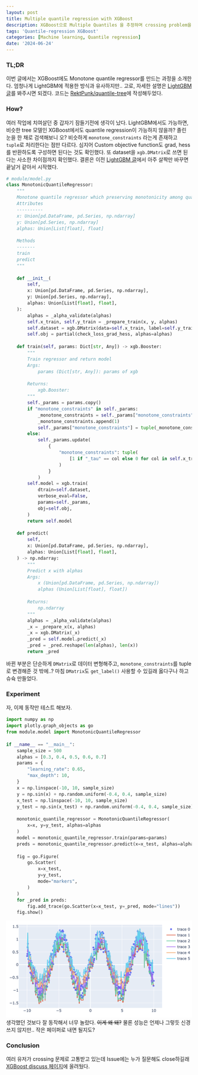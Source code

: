 ```yaml
---
layout: post
title: Multiple quantile regression with XGBoost
description: XGBoost으로 Multiple Quantiles 을 추정하며 crossing problem을 방지하는 방법
tags: 'Quantile-regression XGBoost'
categories: [Machine learning, Quantile regression]
date: '2024-06-24'
---
```


### TL;DR
이번 글에서는 XGBoost에도 Monotone quantile regressor를 만드는 과정을 소개한다. 엄청나게 LightGBM에 적용한 방식과 유사하지만..
고로, 자세한 설명은 [LightGBM 글](../mqr-lgb)를 봐주시면 되겠다. 코드는 [RektPunk/quantile-tree](https://github.com/RektPunk/quantile-tree)에 작성해두었다.

### How?
여러 작업에 치여살던 중 갑자기 잠들기전에 생각이 났다. LightGBM에서도 가능하면, 비슷한 tree 모델인 XGBoost에서도 quantile regression이 가능하지 않을까? 졸린 눈을 한 채로 검색해보니 오? 비슷하게 `monotone_constraints` 라는게 존재하고 `tuple`로 처리한다는 점만 다르다. 심지어 Custom objective function도 grad, hess를 반환하도록 구성하면 된다는 것도 확인했다. 또 dataset을 `xgb.DMatrix`로 쓰면 된다는 사소한 차이점까지 확인했다. 결론은 이전 [LightGBM 글](../mqr-lgb)에서 아주 살짝만 바꾸면 끝날거 같아서 시작했다. 

```python
# module/model.py
class MonotonicQuantileRegressor:
    """
    Monotone quantile regressor which preserving monotonicity among quantiles
    Attributes
    ----------
    x: Union[pd.DataFrame, pd.Series, np.ndarray]
    y: Union[pd.Series, np.ndarray]
    alphas: Union[List[float], float]

    Methods
    -------
    train
    predict
    """

    def __init__(
        self,
        x: Union[pd.DataFrame, pd.Series, np.ndarray],
        y: Union[pd.Series, np.ndarray],
        alphas: Union[List[float], float],
    ):
        alphas = _alpha_validate(alphas)
        self.x_train, self.y_train = _prepare_train(x, y, alphas)
        self.dataset = xgb.DMatrix(data=self.x_train, label=self.y_train)
        self.obj = partial(check_loss_grad_hess, alphas=alphas)

    def train(self, params: Dict[str, Any]) -> xgb.Booster:
        """
        Train regressor and return model
        Args:
            params (Dict[str, Any]): params of xgb

        Returns:
            xgb.Booster:
        """
        self._params = params.copy()
        if "monotone_constraints" in self._params:
            _monotone_constraints = self._params["monotone_constraints"]
            _monotone_constraints.append(1)
            self._params["monotone_constraints"] = tuple(_monotone_constraints)
        else:
            self._params.update(
                {
                    "monotone_constraints": tuple(
                        [1 if "_tau" == col else 0 for col in self.x_train.columns]
                    )
                }
            )
        self.model = xgb.train(
            dtrain=self.dataset,
            verbose_eval=False,
            params=self._params,
            obj=self.obj,
        )
        return self.model

    def predict(
        self,
        x: Union[pd.DataFrame, pd.Series, np.ndarray],
        alphas: Union[List[float], float],
    ) -> np.ndarray:
        """
        Predict x with alphas
        Args:
            x (Union[pd.DataFrame, pd.Series, np.ndarray])
            alphas (Union[List[float], float])

        Returns:
            np.ndarray
        """
        alphas = _alpha_validate(alphas)
        _x = _prepare_x(x, alphas)
        _x = xgb.DMatrix(_x)
        _pred = self.model.predict(_x)
        _pred = _pred.reshape(len(alphas), len(x))
        return _pred
```

바뀐 부분은 단순하게 `DMatrix`로 데이터 변형해주고, `monotone_constraints`를 tuple로 변경해준 것 밖에..?
마침 `DMatrix`도 `get_label()` 사용할 수 있길래 옳다구나 하고 슈슉 만들었다.

### Experiment

자, 이제 동작만 테스트 해보자.
```python
import numpy as np
import plotly.graph_objects as go
from module.model import MonotonicQuantileRegressor

if __name__ == "__main__":
    sample_size = 500
    alphas = [0.3, 0.4, 0.5, 0.6, 0.7]
    params = {
        "learning_rate": 0.65,
        "max_depth": 10,
    }
    x = np.linspace(-10, 10, sample_size)
    y = np.sin(x) + np.random.uniform(-0.4, 0.4, sample_size)
    x_test = np.linspace(-10, 10, sample_size)
    y_test = np.sin(x_test) + np.random.uniform(-0.4, 0.4, sample_size)

    monotonic_quantile_regressor = MonotonicQuantileRegressor(
        x=x, y=y_test, alphas=alphas
    )
    model = monotonic_quantile_regressor.train(params=params)
    preds = monotonic_quantile_regressor.predict(x=x_test, alphas=alphas)

    fig = go.Figure(
        go.Scatter(
            x=x_test,
            y=y_test,
            mode="markers",
        )
    )
    for _pred in preds:
        fig.add_trace(go.Scatter(x=x_test, y=_pred, mode="lines"))
    fig.show()
```
![](../assets/img/qr/5_1.png)
생각했던 것보다 잘 동작해서 너무 놀랐다. ~~이게 왜 돼?~~ 물론 성능은 언제나 그렇듯 신경쓰지 않지만.. 작은 페이퍼로 내면 될지도?


### Conclusion
여러 유저가 crossing 문제로 고통받고 있는데 Issue에는 누가 질문해도 close하길래 [XGBoost discuss 페이지](https://discuss.xgboost.ai/t/multiple-quantile-regression-with-preserving-monotonicity-non-crossing-condition/3655)에 올려뒀다. 
